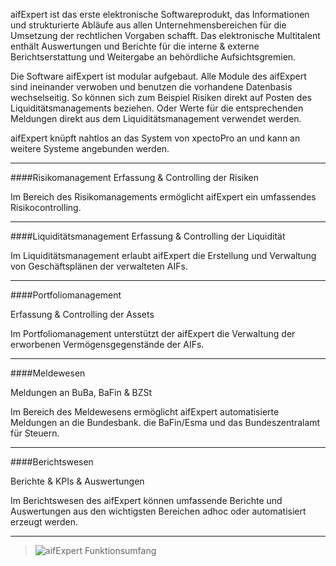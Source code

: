 aifExpert ist das erste elektronische Softwareprodukt, das Informationen und strukturierte Abläufe aus allen Unternehmensbereichen für die Umsetzung der rechtlichen Vorgaben schafft. Das elektronische Multitalent enthält Auswertungen und Berichte für die interne & externe Berichtserstattung und Weitergabe an behördliche Aufsichtsgremien.

Die Software aifExpert ist modular aufgebaut. Alle Module des aifExpert sind ineinander verwoben und benutzen die vorhandene Datenbasis wechselseitig. So können sich zum Beispiel Risiken direkt auf Posten des Liquiditätsmanagements beziehen. Oder Werte für die entsprechenden Meldungen direkt aus dem Liquiditätsmanagement verwendet werden.

aifExpert knüpft nahtlos an das System von xpectoPro an und kann an weitere Systeme angebunden werden.

----------

####Risikomanagement
Erfassung & Controlling der Risiken

Im Bereich des Risikomanagements ermöglicht aifExpert ein umfassendes Risikocontrolling.

----------

####Liquiditätsmanagement
Erfassung & Controlling der Liquidität

Im Liquiditätsmanagement erlaubt aifExpert die Erstellung und Verwaltung von Geschäftsplänen der verwalteten AIFs.

----------

####Portfoliomanagement

Erfassung & Controlling der Assets

Im Portfoliomanagement unterstützt der aifExpert die Verwaltung der erworbenen Vermögensgegenstände der AIFs.

----------

####Meldewesen

Meldungen an BuBa, BaFin & BZSt 

Im Bereich des Meldewesens ermöglicht aifExpert automatisierte Meldungen an die Bundesbank. die BaFin/Esma und das Bundeszentralamt für Steuern.

----------

####Berichtswesen

Berichte & KPIs & Auswertungen

Im Berichtswesen des aifExpert können umfassende Berichte und Auswertungen aus den wichtigsten Bereichen adhoc oder automatisiert erzeugt werden. 


----------


>![aifExpert Funktionsumfang](http://xpecto.github.io/docs/aifExpert/aifExpert1.png)
